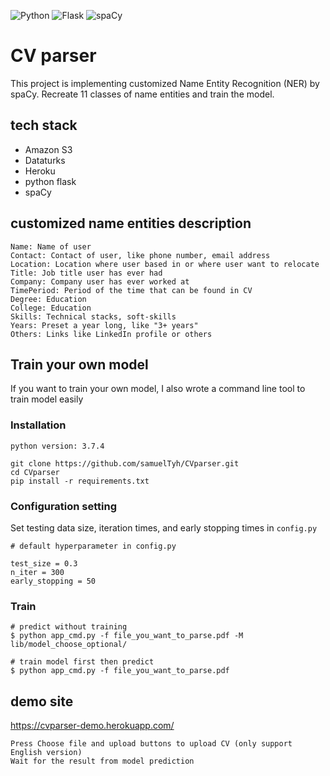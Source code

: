 ![Python](https://img.shields.io/badge/Python-3.7.3-lightgrey)
![Flask](https://img.shields.io/badge/Flask-1.1.1-red)
![spaCy](https://img.shields.io/badge/spaCy-2.2.1-blue)


# CV parser

This project is implementing customized Name Entity Recognition (NER) by spaCy. Recreate 11 classes of name entities and train the model.

## tech stack
- Amazon S3
- Dataturks
- Heroku
- python flask 
- spaCy

## customized name entities description
```
Name: Name of user
Contact: Contact of user, like phone number, email address
Location: Location where user based in or where user want to relocate
Title: Job title user has ever had
Company: Company user has ever worked at
TimePeriod: Period of the time that can be found in CV
Degree: Education
College: Education
Skills: Technical stacks, soft-skills
Years: Preset a year long, like "3+ years"
Others: Links like LinkedIn profile or others
```

## Train your own model

If you want to train your own model, I also wrote a command line tool to train model easily

### Installation
```
python version: 3.7.4
```

```
git clone https://github.com/samuelTyh/CVparser.git
cd CVparser
pip install -r requirements.txt
```

### Configuration setting
Set testing data size, iteration times, and early stopping times in `config.py`
```
# default hyperparameter in config.py

test_size = 0.3
n_iter = 300
early_stopping = 50
```

### Train
```
# predict without training
$ python app_cmd.py -f file_you_want_to_parse.pdf -M lib/model_choose_optional/

# train model first then predict
$ python app_cmd.py -f file_you_want_to_parse.pdf
```


## demo site
https://cvparser-demo.herokuapp.com/

```
Press Choose file and upload buttons to upload CV (only support English version)
Wait for the result from model prediction
```
